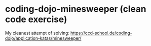 # coding-dojo-minesweeper (clean code exercise)

My cleanest attempt of solving: https://ccd-school.de/coding-dojo/application-katas/minesweeper/
